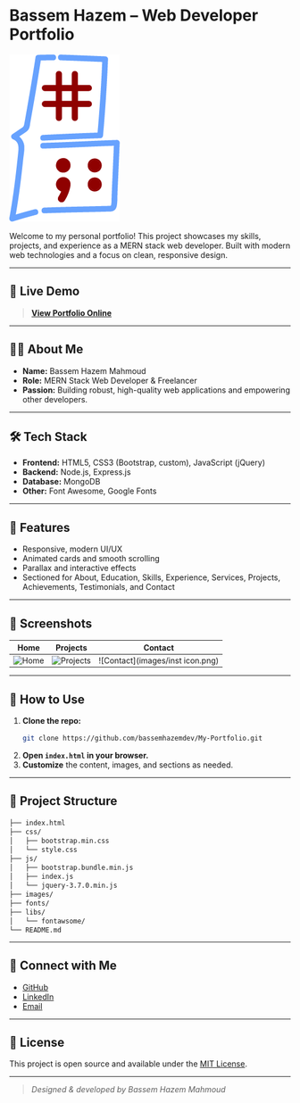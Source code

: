 
<!-- Modern and Professional README for Portfolio -->
# Bassem Hazem – Web Developer Portfolio

![Portfolio Banner](images/MyDevLogo.png)

Welcome to my personal portfolio! This project showcases my skills, projects, and experience as a MERN stack web developer. Built with modern web technologies and a focus on clean, responsive design.

---

## 🚀 Live Demo

> **[View Portfolio Online](https://bassemhazemdev.github.io/My-Portfolio/)**

---

## 🧑‍💻 About Me

- **Name:** Bassem Hazem Mahmoud
- **Role:** MERN Stack Web Developer & Freelancer
- **Passion:** Building robust, high-quality web applications and empowering other developers.

---

## 🛠️ Tech Stack

- **Frontend:** HTML5, CSS3 (Bootstrap, custom), JavaScript (jQuery)
- **Backend:** Node.js, Express.js
- **Database:** MongoDB
- **Other:** Font Awesome, Google Fonts

---

## 📂 Features

- Responsive, modern UI/UX
- Animated cards and smooth scrolling
- Parallax and interactive effects
- Sectioned for About, Education, Skills, Experience, Services, Projects, Achievements, Testimonials, and Contact

---

## 📸 Screenshots

| Home | Projects | Contact |
|------|----------|---------|
| ![Home](images/profile2.jpg) | ![Projects](images/projects.png) | ![Contact](images/inst icon.png) |

---

## 📝 How to Use

1. **Clone the repo:**
	```bash
	git clone https://github.com/bassemhazemdev/My-Portfolio.git
	```
2. **Open `index.html` in your browser.**
3. **Customize** the content, images, and sections as needed.

---

## 📁 Project Structure

```
├── index.html
├── css/
│   ├── bootstrap.min.css
│   └── style.css
├── js/
│   ├── bootstrap.bundle.min.js
│   ├── index.js
│   └── jquery-3.7.0.min.js
├── images/
├── fonts/
├── libs/
│   └── fontawsome/
└── README.md
```

---

## 🤝 Connect with Me

- [GitHub](https://github.com/bassemhazemdev)
- [LinkedIn](https://www.linkedin.com/in/bassem-hazem/)
- [Email](mailto:bassemhazemdev@gmail.com)

---

## 📄 License

This project is open source and available under the [MIT License](LICENSE).

---

> _Designed & developed by Bassem Hazem Mahmoud_

